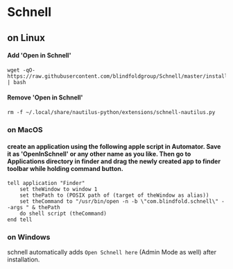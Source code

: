 # Schnell

## on Linux

#### Add 'Open in Schnell'

```
wget -qO- https://raw.githubusercontent.com/blindfoldgroup/Schnell/master/install.sh | bash
```

#### Remove 'Open in Schnell'

```
rm -f ~/.local/share/nautilus-python/extensions/schnell-nautilus.py

```

### on MacOS
#### create an application using the following apple script in Automator. Save it as 'OpenInSchnell' or any other name as you like. Then go to Applications directory in finder and drag the newly created app to finder toolbar while holding command button. 

```
tell application "Finder"
	set theWindow to window 1
	set thePath to (POSIX path of (target of theWindow as alias))
	set theCommand to "/usr/bin/open -n -b \"com.blindfold.schnell\" --args " & thePath
	do shell script (theCommand)
end tell
```

### on Windows

schnell automatically adds `Open Schnell here` (Admin Mode as well) after installation.
